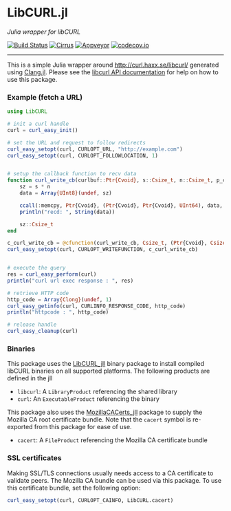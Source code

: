 LibCURL.jl
==========

*Julia wrapper for libCURL*

[![Build Status](https://travis-ci.com/JuliaWeb/LibCURL.jl.svg?branch=master)](https://travis-ci.com/JuliaWeb/LibCURL.jl)
[![Cirrus](https://api.cirrus-ci.com/github/JuliaWeb/LibCURL.jl.svg)](https://cirrus-ci.com/github/JuliaWeb/LibCURL.jl)
[![Appveyor](https://ci.appveyor.com/api/projects/status/github/JuliaWeb/LibCurl.jl?svg=true)](https://ci.appveyor.com/project/shashi/libcurl-jl)
[![codecov.io](http://codecov.io/github/JuliaWeb/LibCURL.jl/coverage.svg?branch=master)](http://codecov.io/github/JuliaWeb/LibCURL.jl?branch=master)

---
This is a simple Julia wrapper around http://curl.haxx.se/libcurl/ generated using [Clang.jl](https://github.com/ihnorton/Clang.jl). Please see the [libcurl API documentation](https://curl.haxx.se/libcurl/c/) for help on how to use this package.

### Example (fetch a URL)

```julia
using LibCURL

# init a curl handle
curl = curl_easy_init()

# set the URL and request to follow redirects
curl_easy_setopt(curl, CURLOPT_URL, "http://example.com")
curl_easy_setopt(curl, CURLOPT_FOLLOWLOCATION, 1)


# setup the callback function to recv data
function curl_write_cb(curlbuf::Ptr{Cvoid}, s::Csize_t, n::Csize_t, p_ctxt::Ptr{Cvoid})
    sz = s * n
    data = Array{UInt8}(undef, sz)

    ccall(:memcpy, Ptr{Cvoid}, (Ptr{Cvoid}, Ptr{Cvoid}, UInt64), data, curlbuf, sz)
    println("recd: ", String(data))

    sz::Csize_t
end

c_curl_write_cb = @cfunction(curl_write_cb, Csize_t, (Ptr{Cvoid}, Csize_t, Csize_t, Ptr{Cvoid}))
curl_easy_setopt(curl, CURLOPT_WRITEFUNCTION, c_curl_write_cb)


# execute the query
res = curl_easy_perform(curl)
println("curl url exec response : ", res)

# retrieve HTTP code
http_code = Array{Clong}(undef, 1)
curl_easy_getinfo(curl, CURLINFO_RESPONSE_CODE, http_code)
println("httpcode : ", http_code)

# release handle
curl_easy_cleanup(curl)

```

### Binaries

This package uses the [LibCURL_jll](https://github.com/JuliaBinaryWrappers/libCURL_jll.jl) binary package to install compiled libCURL binaries on all supported platforms. The following products are defined in the jll

* `libcurl`: A `LibraryProduct` referencing the shared library
* `curl`: An `ExecutableProduct` referencing the binary

This package also uses the [MozillaCACerts_jll](https://github.com/JuliaBinaryWrappers/MozillaCACerts_jll.jl) package to supply the Mozilla CA root certificate bundle. Note that the `cacert` symbol is re-exported from this package for ease of use.

* `cacert`: A `FileProduct` referencing the Mozilla CA certificate bundle

### SSL certificates

Making SSL/TLS connections usually needs access to a CA certificate to validate peers. The Mozilla CA bundle can be used via this package. To use this certificate bundle, set the following option:

```julia
curl_easy_setopt(curl, CURLOPT_CAINFO, LibCURL.cacert)
```
